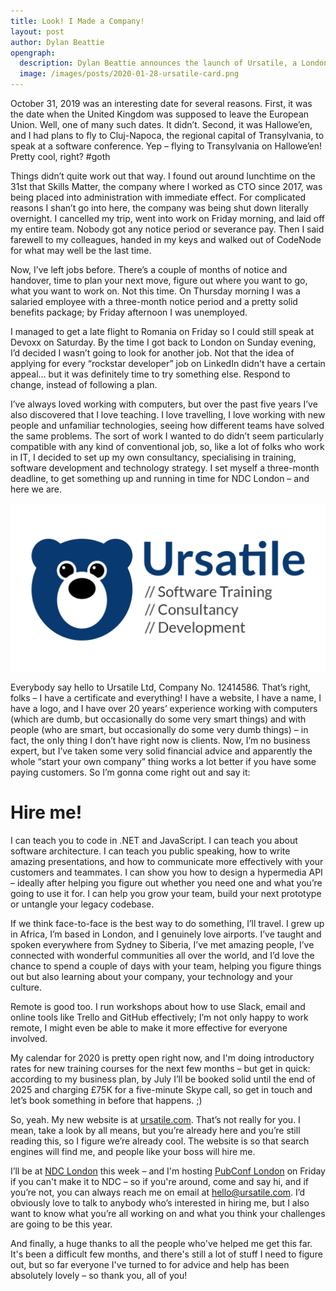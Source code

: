 ```yaml
---
title: Look! I Made a Company!
layout: post
author: Dylan Beattie
opengraph: 
  description: Dylan Beattie announces the launch of Ursatile, a London-based consultancy specialising in software development, communications training and techology strategy.
  image: /images/posts/2020-01-28-ursatile-card.png
---
```


October 31, 2019 was an interesting date for several reasons. First, it was the date when the United Kingdom was supposed to leave the European Union. Well, one of many such dates. It didn’t. Second, it was Hallowe’en, and I had plans to fly to Cluj-Napoca, the regional capital of Transylvania, to speak at a software conference. Yep – flying to Transylvania on Hallowe’en! Pretty cool, right? #goth

Things didn’t quite work out that way. I found out around lunchtime on the 31st that Skills Matter, the company where I worked as CTO since 2017, was being placed into administration with immediate effect. For complicated reasons I shan’t go into here, the company was being shut down literally overnight. I cancelled my trip, went into work on Friday morning, and laid off my entire team. Nobody got any notice period or severance pay. Then I said farewell to my colleagues, handed in my keys and walked out of CodeNode for what may well be the last time.

Now, I’ve left jobs before. There’s a couple of months of notice and handover, time to plan your next move, figure out where you want to go, what you want to work on. Not this time. On Thursday morning I was a salaried employee with a three-month notice period and a pretty solid benefits package; by Friday afternoon I was unemployed.

I managed to get a late flight to Romania on Friday so I could still speak at Devoxx on Saturday. By the time I got back to London on Sunday evening, I’d decided I wasn’t going to look for another job. Not that the idea of applying for every “rockstar developer” job on LinkedIn didn't have a certain appeal… but it was definitely time to try something else. Respond to change, instead of following a plan. 

I’ve always loved working with computers, but over the past five years I’ve also discovered that I love teaching. I love travelling, I love working with new people and unfamiliar technologies, seeing how different teams have solved the same problems. The sort of work I wanted to do didn’t seem particularly compatible with any kind of conventional job, so, like a lot of folks who work in IT, I decided to set up my own consultancy, specialising in training, software development and technology strategy. I set myself a three-month deadline, to get something up and running in time for NDC London – and here we are. 

<a href="https://ursatile.com/"><img src="/images/posts/2020-01-28-ursatile-banner.png"
style="border: 0; box-shadow: none"
 /></a>

Everybody say hello to Ursatile Ltd, Company No. 12414586. That’s right, folks – I have a certificate and everything! I have a website, I have a name, I have a logo, and I have over 20 years’ experience working with computers (which are dumb, but occasionally do some very smart things) and with people (who are smart, but occasionally do some very dumb things) – in fact, the only thing I don’t have right now is clients. Now, I’m no business expert, but I’ve taken some very solid financial advice and apparently the whole “start your own company” thing works a lot better if you have some paying customers. So I’m gonna come right out and say it:

# Hire me!

I can teach you to code in .NET and JavaScript. I can teach you about software architecture. I can teach you public speaking, how to write amazing presentations, and how to communicate more effectively with your customers and teammates. I can show you how to design a hypermedia API – ideally after helping you figure out whether you need one and what you’re going to use it for. I can help you grow your team, build your next prototype or untangle your legacy codebase. 

If we think face-to-face is the best way to do something, I’ll travel. I grew up in Africa, I’m based in London, and I genuinely love airports. I’ve taught and spoken everywhere from Sydney to Siberia, I’ve met amazing people, I’ve connected with wonderful communities all over the world, and I’d love the chance to spend a couple of days with your team, helping you figure things out but also learning about your company, your technology and your culture.

Remote is good too. I run workshops about how to use Slack, email and online tools like Trello and GitHub effectively; I’m not only happy to work remote, I might even be able to make it more effective for everyone involved.

 My calendar for 2020 is pretty open right now, and I'm doing introductory rates for new training courses for the next few months – but get in quick: according to my business plan, by July I’ll be booked solid until the end of 2025 and charging £75K for a five-minute Skype call, so get in touch and let’s book something in before that happens. ;)

So, yeah. My new website is at [ursatile.com](https://ursatile.com). That’s not really for you. I mean, take a look by all means, but you’re already here and you’re still reading this, so I figure we’re already cool. The website is so that search engines will find me, and people like your boss will hire me.

I’ll be at [NDC London](https://ndc-london.com/) this week – and I'm hosting [PubConf London](https://pubconf.io/) on Friday if you can't make it to NDC – so if you're around, come and say hi, and if you’re not, you can always reach me on email at [hello@ursatile.com](mailto:hello@ursatile.com). I’d obviously love to talk to anybody who’s interested in hiring me, but I also want to know what you’re all working on and what you think your challenges are going to be this year.

And finally, a huge thanks to all the people who've helped me get this far. It's been a difficult few months, and there's still a lot of stuff I need to figure out, but so far everyone I've turned to for advice and help has been absolutely lovely – so thank you, all of you!